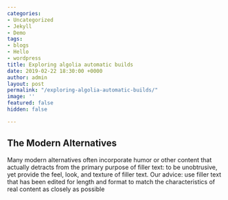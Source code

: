 ```yaml
---
categories:
- Uncategorized
- Jekyll
- Demo
tags:
- blogs
- Hello
- wordpress
title: Exploring algolia automatic builds
date: 2019-02-22 18:30:00 +0000
author: admin
layout: post
permalink: "/exploring-algolia-automatic-builds/"
image: ''
featured: false
hidden: false

---
```

## The Modern Alternatives

 Many modern alternatives often incorporate humor or other content that actually detracts from the primary purpose of filler text: to be unobtrusive, yet provide the feel, look, and texture of filler text. Our advice: use filler text that has been edited for length and format to match the characteristics of real content as closely as possible